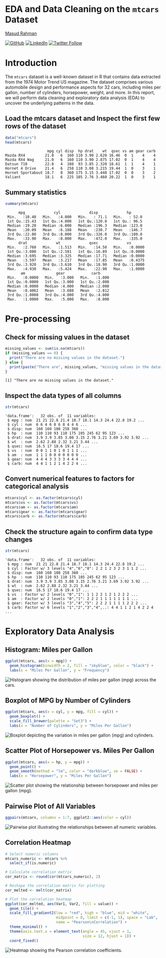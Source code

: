# EDA and Data Cleaning on the `mtcars` Dataset
[Masud Rahman](https://masud90.github.io/)

[![GitHub](https://img.shields.io/badge/GitHub-100000?style=flat&logo=github&logoColor=white.png)](https://github.com/masud90/)
[![LinkedIn](https://img.shields.io/badge/LinkedIn-0077B5?style=flat&logo=linkedin&logoColor=white.png)](https://linkedin.com/in/Masud90)
[![Twitter
Follow](https://img.shields.io/twitter/follow/masudtweets?style=social&logo=twitter.png)](https://twitter.com/masudtweets)

# Introduction

The `mtcars` dataset is a well-known dataset in R that contains data
extracted from the 1974 Motor Trend US magazine. The dataset comprises
various automobile design and performance aspects for 32 cars, including
miles per gallon, number of cylinders, horsepower, weight, and more. In
this report, we will perform data cleaning and exploratory data analysis
(EDA) to uncover the underlying patterns in the data.

## Load the mtcars dataset and Inspect the first few rows of the dataset

``` r
data("mtcars")
head(mtcars)
```

                       mpg cyl disp  hp drat    wt  qsec vs am gear carb
    Mazda RX4         21.0   6  160 110 3.90 2.620 16.46  0  1    4    4
    Mazda RX4 Wag     21.0   6  160 110 3.90 2.875 17.02  0  1    4    4
    Datsun 710        22.8   4  108  93 3.85 2.320 18.61  1  1    4    1
    Hornet 4 Drive    21.4   6  258 110 3.08 3.215 19.44  1  0    3    1
    Hornet Sportabout 18.7   8  360 175 3.15 3.440 17.02  0  0    3    2
    Valiant           18.1   6  225 105 2.76 3.460 20.22  1  0    3    1

## Summary statistics

``` r
summary(mtcars)
```

          mpg             cyl             disp             hp       
     Min.   :10.40   Min.   :4.000   Min.   : 71.1   Min.   : 52.0  
     1st Qu.:15.43   1st Qu.:4.000   1st Qu.:120.8   1st Qu.: 96.5  
     Median :19.20   Median :6.000   Median :196.3   Median :123.0  
     Mean   :20.09   Mean   :6.188   Mean   :230.7   Mean   :146.7  
     3rd Qu.:22.80   3rd Qu.:8.000   3rd Qu.:326.0   3rd Qu.:180.0  
     Max.   :33.90   Max.   :8.000   Max.   :472.0   Max.   :335.0  
          drat             wt             qsec             vs        
     Min.   :2.760   Min.   :1.513   Min.   :14.50   Min.   :0.0000  
     1st Qu.:3.080   1st Qu.:2.581   1st Qu.:16.89   1st Qu.:0.0000  
     Median :3.695   Median :3.325   Median :17.71   Median :0.0000  
     Mean   :3.597   Mean   :3.217   Mean   :17.85   Mean   :0.4375  
     3rd Qu.:3.920   3rd Qu.:3.610   3rd Qu.:18.90   3rd Qu.:1.0000  
     Max.   :4.930   Max.   :5.424   Max.   :22.90   Max.   :1.0000  
           am              gear            carb      
     Min.   :0.0000   Min.   :3.000   Min.   :1.000  
     1st Qu.:0.0000   1st Qu.:3.000   1st Qu.:2.000  
     Median :0.0000   Median :4.000   Median :2.000  
     Mean   :0.4062   Mean   :3.688   Mean   :2.812  
     3rd Qu.:1.0000   3rd Qu.:4.000   3rd Qu.:4.000  
     Max.   :1.0000   Max.   :5.000   Max.   :8.000  

# Pre-processing

## Check for missing values in the dataset

``` r
missing_values <- sum(is.na(mtcars))
if (missing_values == 0) {
  print("There are no missing values in the dataset.")
} else {
  print(paste("There are", missing_values, "missing values in the dataset."))
}
```

    [1] "There are no missing values in the dataset."

## Inspect the data types of all columns

``` r
str(mtcars)
```

    'data.frame':   32 obs. of  11 variables:
     $ mpg : num  21 21 22.8 21.4 18.7 18.1 14.3 24.4 22.8 19.2 ...
     $ cyl : num  6 6 4 6 8 6 8 4 4 6 ...
     $ disp: num  160 160 108 258 360 ...
     $ hp  : num  110 110 93 110 175 105 245 62 95 123 ...
     $ drat: num  3.9 3.9 3.85 3.08 3.15 2.76 3.21 3.69 3.92 3.92 ...
     $ wt  : num  2.62 2.88 2.32 3.21 3.44 ...
     $ qsec: num  16.5 17 18.6 19.4 17 ...
     $ vs  : num  0 0 1 1 0 1 0 1 1 1 ...
     $ am  : num  1 1 1 0 0 0 0 0 0 0 ...
     $ gear: num  4 4 4 3 3 3 3 4 4 4 ...
     $ carb: num  4 4 1 1 2 1 4 2 2 4 ...

## Convert numerical features to factors for categorical analysis

``` r
mtcars$cyl <- as.factor(mtcars$cyl)
mtcars$vs <- as.factor(mtcars$vs)
mtcars$am <- as.factor(mtcars$am)
mtcars$gear <- as.factor(mtcars$gear)
mtcars$carb <- as.factor(mtcars$carb)
```

## Check the structure again to confirm data type changes

``` r
str(mtcars)
```

    'data.frame':   32 obs. of  11 variables:
     $ mpg : num  21 21 22.8 21.4 18.7 18.1 14.3 24.4 22.8 19.2 ...
     $ cyl : Factor w/ 3 levels "4","6","8": 2 2 1 2 3 2 3 1 1 2 ...
     $ disp: num  160 160 108 258 360 ...
     $ hp  : num  110 110 93 110 175 105 245 62 95 123 ...
     $ drat: num  3.9 3.9 3.85 3.08 3.15 2.76 3.21 3.69 3.92 3.92 ...
     $ wt  : num  2.62 2.88 2.32 3.21 3.44 ...
     $ qsec: num  16.5 17 18.6 19.4 17 ...
     $ vs  : Factor w/ 2 levels "0","1": 1 1 2 2 1 2 1 2 2 2 ...
     $ am  : Factor w/ 2 levels "0","1": 2 2 2 1 1 1 1 1 1 1 ...
     $ gear: Factor w/ 3 levels "3","4","5": 2 2 2 1 1 1 1 2 2 2 ...
     $ carb: Factor w/ 6 levels "1","2","3","4",..: 4 4 1 1 2 1 4 2 2 4 ...

# Exploratory Data Analysis

## Histogram: Miles per Gallon

``` r
ggplot(mtcars, aes(x = mpg)) +
  geom_histogram(binwidth = 2, fill = "skyblue", color = "black") +
  labs(x = "Miles Per Gallon", y = "Frequency")
```

![Histogram showing the distribution of miles per gallon (mpg) across
the
cars.](EDA-on-mtcars-dataset-using-R_files/figure-commonmark/unnamed-chunk-7-1.png)

## Boxplot of MPG by Number of Cylinders

``` r
ggplot(mtcars, aes(x = cyl, y = mpg, fill = cyl)) +
  geom_boxplot() +
  scale_fill_brewer(palette = "Set3") +
  labs(x = "Number of Cylinders", y = "Miles Per Gallon")
```

![Boxplot depicting the variation in miles per gallon (mpg) and
cylinders.](EDA-on-mtcars-dataset-using-R_files/figure-commonmark/unnamed-chunk-8-1.png)

## Scatter Plot of Horsepower vs. Miles Per Gallon

``` r
ggplot(mtcars, aes(x = hp, y = mpg)) +
  geom_point() +
  geom_smooth(method = "lm", color = "darkblue", se = FALSE) +
  labs(x = "Horsepower", y = "Miles Per Gallon")
```

![Scatter plot showing the relationship between horsepower and miles per
gallon
(mpg).](EDA-on-mtcars-dataset-using-R_files/figure-commonmark/unnamed-chunk-9-1.png)

## Pairwise Plot of All Variables

``` r
ggpairs(mtcars, columns = 1:7, ggplot2::aes(color = cyl))
```

![Pairwise plot illustrating the relationships between all numeric
variables.](EDA-on-mtcars-dataset-using-R_files/figure-commonmark/unnamed-chunk-10-1.png)

## Correlation Heatmap

``` r
# Select numeric columns
mtcars_numeric <- mtcars %>%
  select_if(is.numeric)

# Calculate correlation matrix
cor_matrix <- round(cor(mtcars_numeric), 2)

# Reshape the correlation matrix for plotting
cor_melted <- melt(cor_matrix)

# Plot the correlation heatmap
ggplot(cor_melted, aes(Var1, Var2, fill = value)) +
  geom_tile() +
  scale_fill_gradient2(low = "red", high = "blue", mid = "white", 
                       midpoint = 0, limit = c(-1, 1), space = "Lab", 
                       name = "Pearson\nCorrelation") +
  theme_minimal() +
  theme(axis.text.x = element_text(angle = 45, vjust = 1, 
                                   size = 12, hjust = 1)) +
  coord_fixed()
```

![Heatmap showing the Pearson correlation
coefficients.](EDA-on-mtcars-dataset-using-R_files/figure-commonmark/unnamed-chunk-11-1.png)
